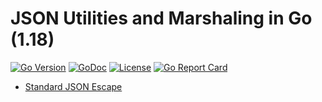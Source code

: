# JSON Utilities and Marshaling in Go (1.18)

[![Go
Version](https://img.shields.io/github/go-mod/go-version/rwxrob/json)](https://tip.golang.org/doc/go1.18)
[![GoDoc](https://godoc.org/github.com/rwxrob/json?status.svg)](https://godoc.org/github.com/rwxrob/json)
[![License](https://img.shields.io/badge/license-Apache2-brightgreen.svg)](LICENSE)
[![Go Report
Card](https://goreportcard.com/badge/github.com/rwxrob/json)](https://goreportcard.com/report/github.com/rwxrob/json)

* [Standard JSON Escape](json.go)
